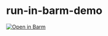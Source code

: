 # run-in-barm-demo

[![Open in Barm](https://img.shields.io/badge/Open%20in%20Barm-blue?style=for-the-badge&logo=github)](http://localhost:3000/index.html?repoUrl=https://github.com/siyukok/run-in-barm-demo)
